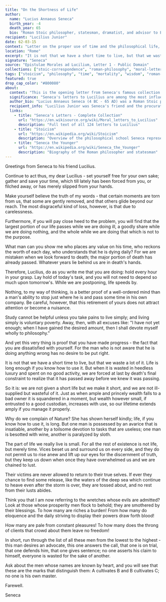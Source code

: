 ```yaml
---
title: "On the Shortness of Life"
author:
  name: "Lucius Annaeus Seneca"
  birth_year: -4
  death_year: 65
  bio: "Roman Stoic philosopher, statesman, dramatist, and advisor to Emperor Nero"
recipient: "Lucilius Junior"
date: 62-03-15
context: "Letter on the proper use of time and the philosophical life, from Seneca's famous collection of Moral Letters"
location: "Rome"
excerpt: "It is not that we have a short time to live, but that we waste a lot of it. Life is long enough if you know how to use it."
signature: "Seneca"
source: "Epistulae Morales ad Lucilium, Letter 1 - Public Domain"
collections: ["stoic-correspondence", "roman-philosophy", "moral-letters"]
tags: ["stoicism", "philosophy", "time", "mortality", "wisdom", "roman-empire"]
featured: true
drop_cap_color: "#800080"
about:
  context: "This is the opening letter from Seneca's famous collection 'Epistulae Morales ad Lucilium' (Moral Letters to Lucilius), written around 62-65 AD. These 124 letters form one of the most important works of Stoic philosophy and practical wisdom."
  significance: "Seneca's letters to Lucilius are among the most influential philosophical works in Western literature. They provide practical guidance on how to live according to Stoic principles and have influenced thinkers from Augustine to Montaigne to modern self-help authors."
  author_bio: "Lucius Annaeus Seneca (4 BC - 65 AD) was a Roman Stoic philosopher, statesman, and advisor to Emperor Nero. His philosophical works, including letters, essays, and tragedies, made him one of the most important figures in Stoic philosophy."
  recipient_info: "Lucilius Junior was Seneca's friend and the procurator of Sicily. Though younger than Seneca, he was an educated man interested in philosophy. The letters served both as personal correspondence and as philosophical instruction."
  links:
    - title: "Seneca's Letters - Complete Collection"
      url: "https://en.wikisource.org/wiki/Moral_letters_to_Lucilius"
      description: "Full text of all 124 letters to Lucilius"
    - title: "Stoicism"
      url: "https://en.wikipedia.org/wiki/Stoicism"
      description: "Overview of the philosophical school Seneca represented"
    - title: "Seneca the Younger"
      url: "https://en.wikipedia.org/wiki/Seneca_the_Younger"
      description: "Biography of the Roman philosopher and statesman"
---
```


Greetings from Seneca to his friend Lucilius.

Continue to act thus, my dear Lucilius - set yourself free for your own sake; gather and save your time, which till lately has been forced from you, or filched away, or has merely slipped from your hands.

Make yourself believe the truth of my words - that certain moments are torn from us, that some are gently removed, and that others glide beyond our reach. The most disgraceful kind of loss, however, is that due to carelessness.

Furthermore, if you will pay close heed to the problem, you will find that the largest portion of our life passes while we are doing ill, a goodly share while we are doing nothing, and the whole while we are doing that which is not to the purpose.

What man can you show me who places any value on his time, who reckons the worth of each day, who understands that he is dying daily? For we are mistaken when we look forward to death; the major portion of death has already passed. Whatever years lie behind us are in death's hands.

Therefore, Lucilius, do as you write me that you are doing: hold every hour in your grasp. Lay hold of today's task, and you will not need to depend so much upon tomorrow's. While we are postponing, life speeds by.

Nothing, to my way of thinking, is a better proof of a well-ordered mind than a man's ability to stop just where he is and pass some time in his own company. Be careful, however, that this retirement of yours does not attract attention or become a nuisance.

Study cannot be helpful unless you take pains to live simply; and living simply is voluntary poverty. Away, then, with all excuses like: "I have not yet enough; when I have gained the desired amount, then I shall devote myself wholly to philosophy."

And yet this very thing is proof that you have made progress - the fact that you are dissatisfied with yourself. For the man who is not aware that he is doing anything wrong has no desire to be put right.

It is not that we have a short time to live, but that we waste a lot of it. Life is long enough if you know how to use it. But when it is wasted in heedless luxury and spent on no good activity, we are forced at last by death's final constraint to realize that it has passed away before we knew it was passing.

So it is: we are not given a short life but we make it short, and we are not ill-supplied but wasteful of it. Just as when ample and princely wealth falls to a bad owner it is squandered in a moment, but wealth however small, if entrusted to a good custodian, increases with use, so our lifetime extends amply if you manage it properly.

Why do we complain of Nature? She has shown herself kindly; life, if you know how to use it, is long. But one man is possessed by an avarice that is insatiable, another by a toilsome devotion to tasks that are useless; one man is besotted with wine, another is paralyzed by sloth.

The part of life we really live is small. For all the rest of existence is not life, but merely time. Vices beset us and surround us on every side, and they do not permit us to rise anew and lift up our eyes for the discernment of truth, but they keep us down when once they have overwhelmed us and we are chained to lust.

Their victims are never allowed to return to their true selves. If ever they chance to find some release, like the waters of the deep sea which continue to heave even after the storm is over, they are tossed about, and no rest from their lusts abides.

Think you that I am now referring to the wretches whose evils are admitted? Look at those whose prosperity men flock to behold; they are smothered by their blessings. To how many are riches a burden! From how many do eloquence and the daily striving to display their powers draw forth blood!

How many are pale from constant pleasures! To how many does the throng of clients that crowd about them leave no freedom!

In short, run through the list of all these men from the lowest to the highest - this man desires an advocate, this one answers the call, that one is on trial, that one defends him, that one gives sentence; no one asserts his claim to himself, everyone is wasted for the sake of another.

Ask about the men whose names are known by heart, and you will see that these are the marks that distinguish them: A cultivates B and B cultivates C; no one is his own master.

Farewell.

Seneca